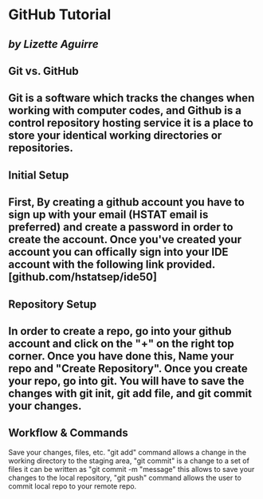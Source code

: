 # GitHub Tutorial
_by Lizette Aguirre_
---
## Git vs. GitHub
 
Git is a software which tracks the changes when working with computer codes, and Github is a control repository hosting service 
it is a place to store your identical working directories or repositories.
---
## Initial Setup

First, By creating a github account you have to sign up with your email (HSTAT email is preferred) and
create a password in order to create the account. Once you've created your account you can offically sign into your IDE account with
the following link provided.
[github.com/hstatsep/ide50]
---
## Repository Setup

 In order to create a repo, go into your github account and click on the "+" on the right top corner. Once you have done this, Name 
 your repo and "Create Repository".
 Once you create your repo, go into git. You will have to save the changes with git init, git add file, and git commit your changes.  
---
## Workflow & Commands

Save your changes, files, etc. "git add" command allows a change in the working directory to the staging area, "git commit"  is a
change to a set of files it can be written as "git commit -m "message" this allows to save your changes to the local repository,
"git push" command allows the user to commit local repo to your remote repo. 
